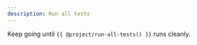 ```yaml
---
description: Run all tests
---
```


Keep going until `{{ @project/run-all-tests() }}` runs cleanly.
